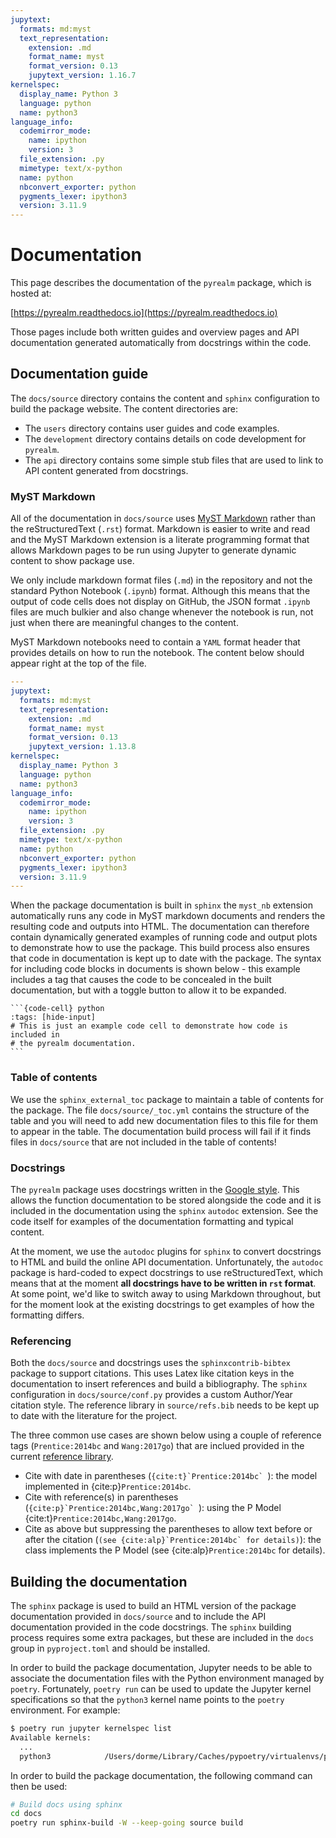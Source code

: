 ```yaml
---
jupytext:
  formats: md:myst
  text_representation:
    extension: .md
    format_name: myst
    format_version: 0.13
    jupytext_version: 1.16.7
kernelspec:
  display_name: Python 3
  language: python
  name: python3
language_info:
  codemirror_mode:
    name: ipython
    version: 3
  file_extension: .py
  mimetype: text/x-python
  name: python
  nbconvert_exporter: python
  pygments_lexer: ipython3
  version: 3.11.9
---
```


# Documentation

This page describes the documentation of the `pyrealm` package, which is hosted at:

[https://pyrealm.readthedocs.io](https://pyrealm.readthedocs.io)

Those pages include both written guides and overview pages and API documentation
generated automatically from docstrings within the code.

## Documentation guide

The `docs/source` directory contains the content and `sphinx` configuration to build the
package website. The content directories are:

* The `users` directory contains user guides and code examples.
* The `development` directory contains details on code development for `pyrealm`.
* The `api` directory contains some simple stub files that are used to link to API
  content generated from docstrings.

### MyST Markdown

All of the documentation in `docs/source` uses [MyST
Markdown](https://myst-parser.readthedocs.io/en/latest/) rather than the
reStructuredText (`.rst`) format. Markdown is easier to write and read and the MyST
Markdown extension is a literate programming format that allows Markdown pages to be run
using Jupyter to generate dynamic content to show package use.

We only include markdown format files (`.md`) in the repository and not the standard
Python Notebook (`.ipynb`) format. Although this means that the output of code cells
does not display on GitHub, the JSON format `.ipynb` files are much bulkier and also
change whenever the notebook is run, not just when there are meaningful changes to the
content.

MyST Markdown notebooks need to contain a `YAML` format header that provides details on
how to run the notebook. The content below should appear right at the top of the file.

```yaml
---
jupytext:
  formats: md:myst
  text_representation:
    extension: .md
    format_name: myst
    format_version: 0.13
    jupytext_version: 1.13.8
kernelspec:
  display_name: Python 3
  language: python
  name: python3
language_info:
  codemirror_mode:
    name: ipython
    version: 3
  file_extension: .py
  mimetype: text/x-python
  name: python
  nbconvert_exporter: python
  pygments_lexer: ipython3
  version: 3.11.9
---
```

When the package documentation is built in `sphinx` the `myst_nb` extension
automatically runs any code in MyST markdown documents and renders the resulting code
and outputs into HTML. The documentation can therefore contain dynamically generated
examples of running code and output plots to demonstrate how to use the
package. This build process also ensures that code in documentation is kept up to date
with the package. The syntax for including code blocks in documents is shown below -
this example includes a tag that causes the code to be concealed in the built
documentation, but with a toggle button to allow it to be expanded.

````{code-block}
```{code-cell} python
:tags: [hide-input]
# This is just an example code cell to demonstrate how code is included in
# the pyrealm documentation.
```
````

### Table of contents

We use the `sphinx_external_toc` package to maintain a table of contents for the
package. The file `docs/source/_toc.yml` contains the structure of the table and you
will need to add new documentation files to this file for them to appear in the table.
The documentation build process will fail if it finds files in `docs/source` that are
not included in the table of contents!

### Docstrings

The `pyrealm` package uses docstrings written in the [Google
style](https://sphinxcontrib-napoleon.readthedocs.io/en/latest/example_google.html).
This allows the function documentation to be stored alongside the code and it is included
in the documentation using the `sphinx` `autodoc` extension. See the code itself for
examples of the documentation formatting and typical content.

At the moment, we use the `autodoc` plugins for `sphinx` to convert docstrings to HTML
and build the online API documentation. Unfortunately, the `autodoc` package is
hard-coded to expect docstrings to use reStructuredText, which means that at the moment
**all docstrings have to be written in `rst` format**. At some point, we'd like to
switch away to using Markdown throughout, but for the moment look at the existing
docstrings to get examples of how the formatting differs.

### Referencing

Both the `docs/source` and docstrings uses the `sphinxcontrib-bibtex` package to support
citations. This uses Latex like citation keys in the documentation to insert references
and build a bibliography. The `sphinx` configuration in `docs/source/conf.py` provides a
custom Author/Year citation style. The reference library in `source/refs.bib` needs to
be kept up to date with the literature for the project.

The three common use cases are shown below using a couple of reference tags
(`Prentice:2014bc` and `Wang:2017go`) that are inclued provided in the current
[reference library](../refs.bib).

* Cite with date in parentheses (``{cite:t}`Prentice:2014bc` ``): the model implemented
  in {cite:p}`Prentice:2014bc`.
* Cite with reference(s) in parentheses (``{cite:p}`Prentice:2014bc,Wang:2017go` ``):
  using the P Model {cite:t}`Prentice:2014bc,Wang:2017go`.
* Cite as above but suppressing the parentheses to allow text before or after the
  citation (``(see {cite:alp}`Prentice:2014bc` for details)``): the class implements
  the P Model (see {cite:alp}`Prentice:2014bc` for details).

## Building the documentation

The `sphinx` package is used to build an HTML version of the package documentation
provided in `docs/source` and to include the API documentation provided in the code
docstrings. The `sphinx` building process requires some extra packages, but these are
included in the `docs` group in `pyproject.toml` and should be installed.

In order to build the package documentation, Jupyter needs to be able to associate the
documentation files with the Python environment managed by `poetry`. Fortunately,
`poetry run` can be used to update the Jupyter kernel specifications so that the
`python3` kernel name points to the `poetry` environment. For example:

```bash
$ poetry run jupyter kernelspec list
Available kernels:
  ...
  python3            /Users/dorme/Library/Caches/pypoetry/virtualenvs/pyrealm-QywIOHcp-py3.10/share/jupyter/kernels/python3
```

In order to build the package documentation, the following command can then be used:

```bash
# Build docs using sphinx
cd docs
poetry run sphinx-build -W --keep-going source build
```
